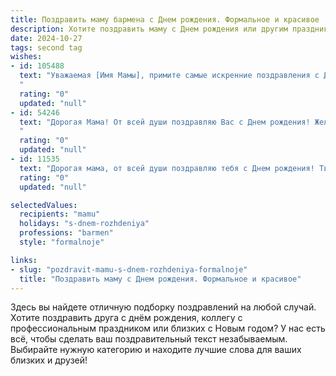 ```yaml
---
title: Поздравить маму бармена c Днем рождения. Формальное и красивое
description: Хотите поздравить маму c Днем рождения или другим праздником? Наш ИИ создаст незабываемое поздравление, а вы обязательно выделитесь среди других.  
date: 2024-10-27
tags: second tag
wishes:
- id: 105488
  text: "Уважаемая [Имя Мамы], примите самые искренние поздравления с Днём рождения!  Ваш профессионализм и мастерство бармена всегда вызывали восхищение, а тёплое отношение к людям –  искреннее уважение. Желаем Вам крепкого здоровья,  неиссякаемой энергии,  радости,  счастья и благополучия во всех начинаниях. Пусть каждый день будет наполнен яркими моментами и приятными сюрпризами!
  "
  rating: "0"
  updated: "null"
- id: 54246
  text: "Дорогая Мама! От всей души поздравляю Вас с Днем рождения! Желаю Вам крепкого здоровья, неиссякаемой энергии,  радости, улыбок и, конечно же,  новых творческих  и профессиональных успехов в любимом деле  бармена. Пусть Ваш талант и мастерство всегда радуют посетителей, а работа приносит истинное удовольствие.  С праздником!
  "
  rating: "0"
  updated: "null"
- id: 11535
  text: "Дорогая мама, от всей души поздравляю тебя с Днем рождения! Твоя профессия бармена всегда была для меня источником гордости и вдохновения. Пусть этот день наполнит твою жизнь новыми радостными моментами и яркими впечатлениями. Желаю тебе здоровья, счастья и успехов во всех твоих начинаниях. Ты - моя самая любимая и уважаемая мама, и я благодарю тебя за всё, что ты делаешь для нас. С теплом и любовью, [Твоё Имя]."
  rating: "0"
  updated: "null"

selectedValues:
  recipients: "mamu"
  holidays: "s-dnem-rozhdeniya"
  professions: "barmen"
  style: "formalnoje"

links:
- slug: "pozdravit-mamu-s-dnem-rozhdeniya-formalnoje"
  title: "Поздравить маму c Днем рождения. Формальное и красивое"
---
```


Здесь вы найдете отличную подборку поздравлений на любой случай.
Хотите поздравить друга с днём рождения, коллегу с профессиональным праздником или близких с Новым годом? У нас есть всё, чтобы сделать ваш поздравительный текст незабываемым. Выбирайте нужную категорию и находите лучшие слова для ваших близких и друзей!
